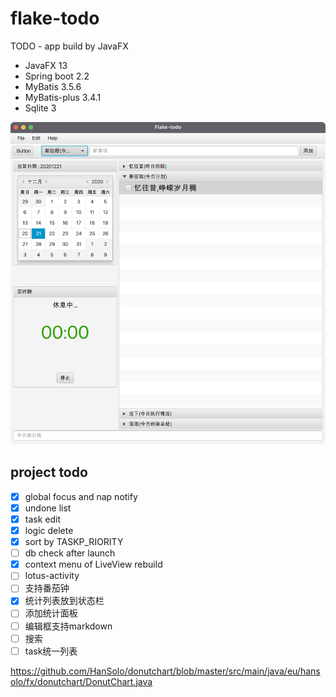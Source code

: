# flake-todo

TODO - app build by JavaFX

- JavaFX 13
- Spring boot 2.2
- MyBatis 3.5.6
- MyBatis-plus 3.4.1
- Sqlite 3

![中文界面展示](docs/images/perview.png)

## project todo

- [x] global focus and nap notify
- [x] undone list
- [x] task edit
- [x] logic delete
- [x] sort by TASKP_RIORITY
- [ ] db check after launch
- [x] context menu of LiveView rebuild
- [ ] lotus-activity
- [ ] 支持番茄钟
- [x] 统计列表放到状态栏
- [ ] 添加统计面板
- [ ] 编辑框支持markdown
- [ ] 搜索
- [ ] task统一列表

https://github.com/HanSolo/donutchart/blob/master/src/main/java/eu/hansolo/fx/donutchart/DonutChart.java
